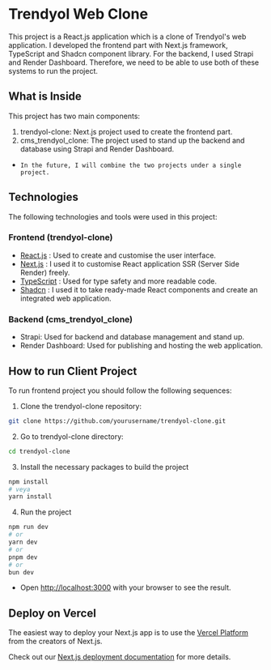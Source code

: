 # Trendyol Web Clone

This project is a React.js application which is a clone of Trendyol's web application. I developed the frontend part with Next.js framework, TypeScript and Shadcn component library. For the backend, I used Strapi and Render Dashboard. Therefore, we need to be able to use both of these systems to run the project.

## What is Inside

This project has two main components:

1. trendyol-clone: Next.js project used to create the frontend part.
2. cms_trendyol_clone: The project used to stand up the backend and database using Strapi and Render Dashboard. 
- `In the future, I will combine the two projects under a single project.`

## Technologies

The following technologies and tools were used in this project:

### Frontend (trendyol-clone)

- [React.js](https://react.dev/) : Used to create and customise the user interface.
- [Next.js](https://nextjs.org/docs) : I used it to customise React application SSR (Server Side Render) freely.
- [TypeScript](https://www.typescriptlang.org/) : Used for type safety and more readable code.
- [Shadcn](https://ui.shadcn.com/) : I used it to take ready-made React components and create an integrated web application.

### Backend (cms_trendyol_clone)

- Strapi: Used for backend and database management and stand up.
- Render Dashboard: Used for publishing and hosting the web application.

## How to run Client Project

To run frontend project you should follow the following sequences:

1. Clone the trendyol-clone repository:

```bash
git clone https://github.com/yourusername/trendyol-clone.git
```
2. Go to trendyol-clone directory:
```bash
cd trendyol-clone
```
3. Install the necessary packages to build the project
```bash
npm install
# veya
yarn install
```

4. Run the project
```bash
npm run dev
# or
yarn dev
# or
pnpm dev
# or
bun dev
```
- Open [http://localhost:3000](http://localhost:3000) with your browser to see the result.

## Deploy on Vercel

The easiest way to deploy your Next.js app is to use the [Vercel Platform](https://vercel.com/new?utm_medium=default-template&filter=next.js&utm_source=create-next-app&utm_campaign=create-next-app-readme) from the creators of Next.js.

Check out our [Next.js deployment documentation](https://nextjs.org/docs/deployment) for more details.